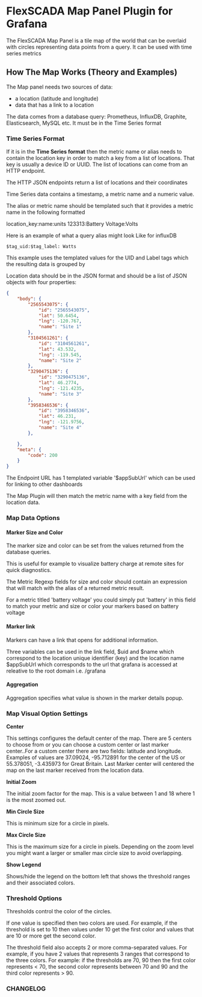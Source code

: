 # FlexSCADA Map Panel Plugin for Grafana

The FlexSCADA Map Panel is a tile map of the world that can be overlaid with circles representing data points from a query. It can be used with time series metrics

## How The Map Works (Theory and Examples)

The Map panel needs two sources of data:

- a location (latitude and longitude)
- data that has a link to a location

The data comes from a database query: Prometheus, InfluxDB, Graphite, Elasticsearch, MySQL etc. It must be in the Time Series format

### Time Series Format

If it is in the **Time Series format** then the metric name or alias needs to contain the location key in order to match a key from a list of locations. That key is usually a device ID or UUID. The list of locations can come from an HTTP endpoint.

The HTTP JSON endpoints return a list of locations and their coordinates

Time Series data contains a timestamp, a metric name and a numeric value.

The alias or metric name should be templated such that it provides a metric name in the following formatted

location_key:name:units
123313:Battery Voltage:Volts

Here is an example of what a query alias might look Like for influxDB
```
$tag_uid:$tag_label: Watts
```
This example uses the templated values for the UID and Label tags which the resulting data is grouped by


Location data should be in the JSON format and should be a list of JSON objects with four properties:

```json
{
    "body": {
        "2565543075": {
            "id": "2565543075",
            "lat": 50.6454,
            "lng": -120.767,
            "name": "Site 1"
        },
        "3104561261": {
            "id": "3104561261",
            "lat": 43.532,
            "lng": -119.545,
            "name": "Site 2"
        },
        "3290475136": {
            "id": "3290475136",
            "lat": 46.2774,
            "lng": -121.4235,
            "name": "Site 3"
        },
        "3958346536": {
            "id": "3958346536",
            "lat": 46.231,
            "lng": -121.9756,
            "name": "Site 4"
        },

    },
    "meta": {
        "code": 200
    }
}
```

The Endpoint URL has 1 templated variable '$appSubUrl' which can be used for linking to other dashboards

The Map Plugin will then match the metric name with a key field from the location data.

### Map Data Options

#### Marker Size and Color

The marker size and color can be set from the values returned from the database queries.

This is useful for example to visualize battery charge at remote sites for quick diagnostics.

The Metric Regexp fields for size and color should contain an expression that will match with the alias of a returned metric result.

For a metric titled 'battery voltage' you could simply put 'battery' in this field to match your metric and size or color your markers based on battery voltage

#### Marker link

Markers can have a link that opens for additional information.

Three variables can be used in the link field,
$uid and $name which correspond to the location unique identifier (key) and the location name
$appSubUrl which corresponds to the url that grafana is accessed at releative to the root domain i.e. /grafana

#### Aggregation

Aggregation specifies what value is shown in the marker details popup.

### Map Visual Option Settings

**Center**

This settings configures the default center of the map. There are 5 centers to choose from or you can choose a custom center or last marker center..For a custom center there are two fields: latitude and longitude. Examples of values are 37.09024, -95.712891 for the center of the US or 55.378051, -3.435973 for Great Britain. Last Marker center will centered the map on the last marker received from the location data.

**Initial Zoom**

The initial zoom factor for the map. This is a value between 1 and 18 where 1 is the most zoomed out.

**Min Circle Size**

This is minimum size for a circle in pixels.

**Max Circle Size**

This is the maximum size for a circle in pixels. Depending on the zoom level you might want a larger or smaller max circle size to avoid overlapping.

**Show Legend**

Shows/hide the legend on the bottom left that shows the threshold ranges and their associated colors.

### Threshold Options

Thresholds control the color of the circles.

If one value is specified then two colors are used. For example, if the threshold is set to 10 then values under 10 get the first color and values that are 10 or more get the second color.

The threshold field also accepts 2 or more comma-separated values. For example, if you have 2 values that represents 3 ranges that correspond to the three colors. For example: if the thresholds are 70, 90 then the first color represents < 70, the second color represents between 70 and 90 and the third color represents > 90.

### CHANGELOG
